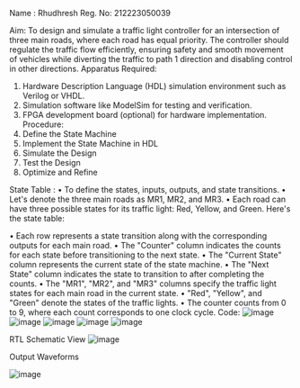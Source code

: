 Name : Rhudhresh
Reg. No: 212223050039

Aim:
To design and simulate a traffic light controller for an intersection of three main roads, where each road has equal priority. The controller should regulate the traffic flow efficiently, ensuring safety and smooth movement of vehicles while diverting the traffic to path 1 direction and disabling control in other directions.
Apparatus Required:
1.	Hardware Description Language (HDL) simulation environment such as Verilog or VHDL.
2.	Simulation software like ModelSim for testing and verification.
3.	FPGA development board (optional) for hardware implementation.
Procedure:
1.	Define the State Machine
2.	Implement the State Machine in HDL
3.	Simulate the Design
4.	Test the Design
5.	Optimize and Refine

State Table :
•	To define the states, inputs, outputs, and state transitions. 
•	Let's denote the three main roads as MR1, MR2, and MR3. 
•	Each road can have three possible states for its traffic light: Red, Yellow, and Green. Here's the state table:
   
•	Each row represents a state transition along with the corresponding outputs for each main road.
•	The "Counter" column indicates the counts for each state before transitioning to the next state.
•	The "Current State" column represents the current state of the state machine.
•	The "Next State" column indicates the state to transition to after completing the counts.
•	The "MR1", "MR2", and "MR3" columns specify the traffic light states for each main road in the current state.
•	"Red", "Yellow", and "Green" denote the states of the traffic lights.
•	The counter counts from 0 to 9, where each count corresponds to one clock cycle.
Code: 
![image](https://github.com/RHUDHRESH/Project-based-expt./assets/74451692/8418fb23-7ab9-4af3-9975-7f874dd1f26c)
![image](https://github.com/RHUDHRESH/Project-based-expt./assets/74451692/c498c5d7-e1c6-49bd-b47f-60ada74530a3)
![image](https://github.com/RHUDHRESH/Project-based-expt./assets/74451692/7dbddf75-4eb8-482f-bf48-a3970db3c1e8)
![image](https://github.com/RHUDHRESH/Project-based-expt./assets/74451692/39b3bb50-6809-424a-9706-39cc15cfe8fc)
![image](https://github.com/RHUDHRESH/Project-based-expt./assets/74451692/02455ceb-f704-42bd-8f41-5a6eb7fd6bf7)





RTL Schematic View
![image](https://github.com/RHUDHRESH/Project-based-expt./assets/74451692/d36f278f-247c-4045-a969-7e21fc44b520)

 


Output Waveforms

 ![image](https://github.com/RHUDHRESH/Project-based-expt./assets/74451692/62636ae7-45c4-45c3-adf7-444c4ec349b5)


